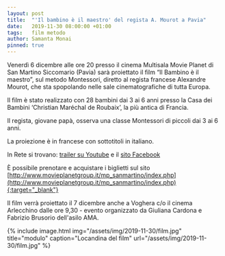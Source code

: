 ```yaml
---
layout: post
title:  "'Il bambino è il maestro' del regista A. Mourot a Pavia"
date:   2019-11-30 08:00:00 +01:00
tags:   film metodo
author: Samanta Monai
pinned: true
---
```


Venerdì 6 dicembre alle ore 20 presso il cinema Multisala Movie Planet di San Martino Siccomario (Pavia)
sarà proiettato il film “Il Bambino è il maestro”, sul metodo Montessori,
diretto al regista francese Alexandre Mourot,
che sta spopolando nelle sale cinematografiche di tutta Europa.



Il film è stato realizzato con 28 bambini dai 3 ai 6 anni presso la Casa dei Bambini ‘Christian Maréchal de Roubaix’, la più antica di Francia.

Il regista, giovane papà, osserva una classe Montessori di piccoli dai 3 ai 6 anni.

La proiezione è in francese con sottotitoli in italiano.

In Rete si trovano: [trailer su Youtube](https://www.youtube.com/watch?v=4fSOBOELbnI) e il [sito Facebook](https://www.facebook.com/filmmetodomontessori/)



È possibile prenotare e acquistare i biglietti sul sito [http://www.movieplanetgroup.it/mp_sanmartino/index.php](http://www.movieplanetgroup.it/mp_sanmartino/index.php){:target="_blank"}


Il film verrà proiettato il 7 dicembre anche a Voghera c/o il cinema Arlecchino dalle ore 9,30 - evento organizzato da Giuliana Cardona e Fabrizio Brusorio dell'asilo AMA.


{% include image.html img="/assets/img/2019-11-30/film.jpg" title="modulo" caption="Locandina del film" url="/assets/img/2019-11-30/film.jpg" %}
